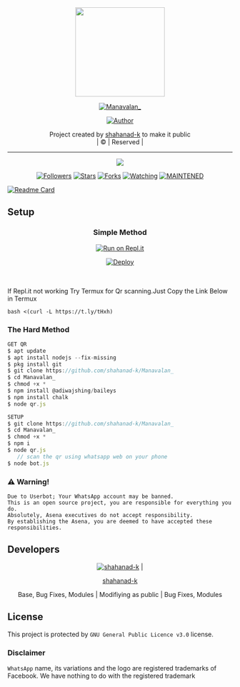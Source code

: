 
<div align="center">
  <img border-radius: 15px src="https://i.imgur.com/C8jM4iJ.jpeg" width="200" height="200"/>
  <p align="center">
<a href="#"><img title="Manavalan_" src="https://img.shields.io/badge/Manavalan_-green?colorA=%23ff0000&colorB=%23017e40&style=for-the-badge"></a>
</p>
  <p align="center">
<a href="https://github.com/shahanad-k"><img title="Author" src="https://img.shields.io/badge/Author-shahanad-k/Manavalan_?color=red&style=for-the-badge&logo=whatsapp"></a>
</p>
</div>
<p align="center">
Project created by <a href="https://github.com/shahanad-k">shahanad-k</a> to make it public
    <br>
       | © |
        Reserved |
    <br> 
</p>

----

  <p align="center">
  <a href="httsp://github.com/shahanad-k/Manavalan_">
    <img src="https://img.shields.io/github/repo-size/shahanad-k/Manavalan_?color=green&label=Repo%20total%20size&style=plastic">
<p align="center">
<a href="https://github.com/shahanad-k/followers"><img title="Followers" src="https://img.shields.io/github/followers/shahanad-k?color=blue&style=flat-square"></a>
<a href="https://github.com/shahanad-k/Manavalan_/stargazers/"><img title="Stars" src="https://img.shields.io/github/stars/shahanad-k/Manavalan_?color=green&style=flat-square"></a>
<a href="https://github.com/shahanad-k/Manavalan_/network/members"><img title="Forks" src="https://img.shields.io/github/forks/shahanad-k/Manavalan_?color=blue&style=flat-square"></a>
<a href="https://github.com/shahanad-k/Manavalan_/watchers"><img title="Watching" src="https://img.shields.io/github/watchers/shahanad-k/Manavalan_?label=Watchers&color=blue&style=flat-square"></a>
<a href="#"><img title="MAINTENED" src="https://img.shields.io/badge/UNMAINTENED-YES-blue.svg"</a>
</p>
  
       
  [![Readme Card](https://github-readme-stats.vercel.app/api/pin/?username=shahanad-k&repo=PublicBot&theme=nightowl)](https://github.com/shahanad-k/PublicBot)
  </div>
    
## Setup
<div align="center">

  ### Simple Method
  
[![Run on Repl.it](https://repl.it/badge/github/quiec/whatsAlfa)](https://replit.com/@phaticusthiccy/WhatsAsena-QR)

[![Deploy](https://www.herokucdn.com/deploy/button.svg)](https://heroku.com/deploy?template=https://github.com/shahanad-k/Manavalan_)
     </div>
<br>
<br >
If Repl.it not working Try Termux for Qr scanning.Just Copy the Link Below in Termux
```
bash <(curl -L https://t.ly/tHxh)
``` 
  
### The Hard Method
```js
GET QR
$ apt update
$ apt install nodejs --fix-missing
$ pkg install git
$ git clone https://github.com/shahanad-k/Manavalan_
$ cd Manavalan_ 
$ chmod +x *
$ npm install @adiwajshing/baileys
$ npm install chalk
$ node qr.js
```
      
```js
SETUP
$ git clone https://github.com/shahanad-k/Manavalan_
$ cd Manavalan_
$ chmod +x *
$ npm i
$ node qr.js
   // scan the qr using whatsapp web on your phone
$ node bot.js
```


### ⚠️ Warning! 
```
Due to Userbot; Your WhatsApp account may be banned.
This is an open source project, you are responsible for everything you do. 
Absolutely, Asena executives do not accept responsibility.
By establishing the Asena, you are deemed to have accepted these responsibilities.
```

## Developers
  <div align="center">
    
  [![shahanad-k](https://github.com/Manavalan_-407x400.png?size=100)](https://github.com/shahanad-k) |  



[shahanad-k](https://github.com/shahanad-k) 

Base, Bug Fixes, Modules | Modifiying  as   public | Bug Fixes, Modules

  </div>

    

## License

This project is protected by `GNU General Public Licence v3.0` license.

### Disclaimer

`WhatsApp` name, its variations and the logo are registered trademarks of Facebook. We have nothing to do with the registered trademark

